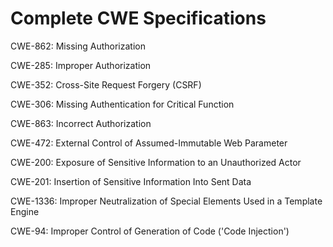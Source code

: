 

# Complete CWE Specifications

CWE-862: Missing Authorization

CWE-285: Improper Authorization

CWE-352: Cross-Site Request Forgery (CSRF)

CWE-306: Missing Authentication for Critical Function

CWE-863: Incorrect Authorization

CWE-472: External Control of Assumed-Immutable Web Parameter

CWE-200: Exposure of Sensitive Information to an Unauthorized Actor

CWE-201: Insertion of Sensitive Information Into Sent Data

CWE-1336: Improper Neutralization of Special Elements Used in a Template Engine

CWE-94: Improper Control of Generation of Code ('Code Injection')